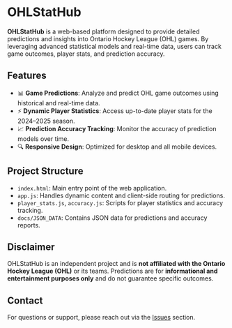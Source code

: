 # **OHLStatHub**  

**OHLStatHub** is a web-based platform designed to provide detailed predictions and insights into Ontario Hockey League (OHL) games. By leveraging advanced statistical models and real-time data, users can track game outcomes, player stats, and prediction accuracy.

## **Features**
- 📊 **Game Predictions**: Analyze and predict OHL game outcomes using historical and real-time data.  
- ⚡ **Dynamic Player Statistics**: Access up-to-date player stats for the 2024–2025 season.  
- 📈 **Prediction Accuracy Tracking**: Monitor the accuracy of prediction models over time.  
- 🔍 **Responsive Design**: Optimized for desktop and all mobile devices.  

## **Project Structure**
- `index.html`: Main entry point of the web application.  
- `app.js`: Handles dynamic content and client-side routing for predictions.  
- `player_stats.js`, `accuracy.js`: Scripts for player statistics and accuracy tracking.  
- `docs/JSON_DATA`: Contains JSON data for predictions and accuracy reports.  

## **Disclaimer**
OHLStatHub is an independent project and is **not affiliated with the Ontario Hockey League (OHL)** or its teams. 
Predictions are for **informational and entertainment purposes only** and do not guarantee specific outcomes.

## **Contact**
For questions or support, please reach out via the [Issues](https://github.com/InsightDynamics/OHLStatHub/issues) section.
